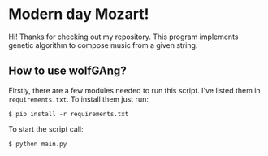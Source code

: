 
# Modern day Mozart!

Hi! Thanks for checking out my repository. This program implements
genetic algorithm to compose music from a given string. 

## How to use wolfGAng?

Firstly, there are a few modules needed to run this script. 
I've listed them in `requirements.txt`. To install them just
run: 

```$ pip install -r requirements.txt```

To start the script call: 

```$ python main.py```
